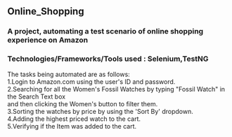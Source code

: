 ## Online_Shopping

### A project, automating a test scenario of online shopping experience on Amazon

### Technologies/Frameworks/Tools used : Selenium,TestNG

The tasks being automated are as follows:  
1.Login to Amazon.com using the user's ID and password.  
2.Searching for all the Women's Fossil Watches by typing "Fossil Watch" in the Search Text box  
 and then clicking the Women's button to filter them.  
3.Sorting the watches by price by using the 'Sort By' dropdown.  
4.Adding the highest priced watch to the cart.  
5.Verifying if the Item was added to the cart.  


